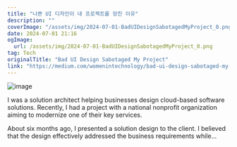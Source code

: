 ```yaml
---
title: "나쁜 UI 디자인이 내 프로젝트를 망친 이유"
description: ""
coverImage: "/assets/img/2024-07-01-BadUIDesignSabotagedMyProject_0.png"
date: 2024-07-01 21:16
ogImage: 
  url: /assets/img/2024-07-01-BadUIDesignSabotagedMyProject_0.png
tag: Tech
originalTitle: "Bad UI Design Sabotaged My Project"
link: "https://medium.com/womenintechnology/bad-ui-design-sabotaged-my-project-faede3fc0ab9"
---
```



![image](/assets/img/2024-07-01-BadUIDesignSabotagedMyProject_0.png)

I was a solution architect helping businesses design cloud-based software solutions. Recently, I had a project with a national nonprofit organization aiming to modernize one of their key services.

About six months ago, I presented a solution design to the client. I believed that the design effectively addressed the business requirements while...